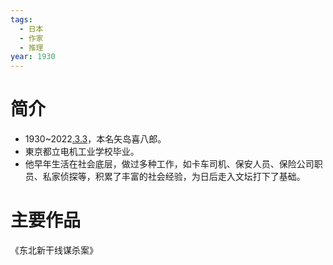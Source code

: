 ```yaml
---
tags:
  - 日本
  - 作家
  - 推理
year: 1930
---
```

# 简介

- 1930~2022[.3.3](2024-03-03.md)，本名矢岛喜八郎。
- 東京都立电机工业学校毕业。
- 他早年生活在社会底层，做过多种工作，如卡车司机、保安人员、保险公司职员、私家侦探等，积累了丰富的社会经验，为日后走入文坛打下了基础。
# 主要作品

《东北新干线谋杀案》
